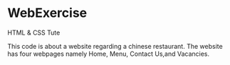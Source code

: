 # WebExercise
HTML &amp; CSS Tute

This code is about a website regarding a chinese restaurant. The website has four webpages namely Home, Menu, Contact Us,and Vacancies.

